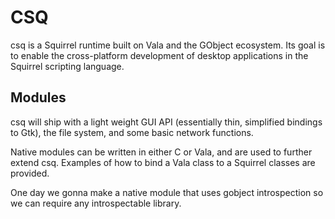 # CSQ

csq is a Squirrel runtime built on Vala and the GObject ecosystem. Its goal is to enable the cross-platform development of desktop applications in the Squirrel scripting language. 

## Modules

csq will ship with a light weight GUI API (essentially thin, simplified bindings to Gtk), the file system, and some basic network functions.

Native modules can be written in either C or Vala, and are used to further extend csq. Examples of how to bind a Vala class to a Squirrel classes are provided. 

One day we gonna make a native module that uses gobject introspection so we can require any introspectable library. 

